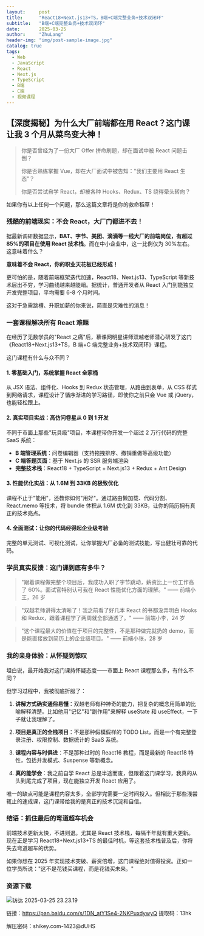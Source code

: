 ```yaml
---
layout:     post
title:      "React18+Next.js13+TS，B端+C端完整业务+技术双闭环"
subtitle:   "B端+C端完整业务+技术双闭环"
date:       2025-03-25
author:     "ZhuLang"
header-img: "img/post-sample-image.jpg"
catalog: true
tags:
  - Web
  - JavaScript
  - React
  - Next.js
  - TypeScript
  - B端
  - C端
  - 视频课程
---
```


## 【深度揭秘】为什么大厂前端都在用 React？这门课让我 3 个月从菜鸟变大神！

> 你是否曾经为了一份大厂 Offer 拼命刷题，却在面试中被 React 问题击倒？
>
> 你是否熟练掌握 Vue，却在大厂面试中被告知："我们主要用 React 生态"？
>
> 你是否尝试自学 React，却被各种 Hooks、Redux、TS 绕得晕头转向？

如果你有以上任何一个问题，那么这篇文章将是你的救命稻草！

### 残酷的前端现实：不会 React，大厂门都进不去！

据最新调研数据显示，**BAT、字节、美团、滴滴等一线大厂的前端岗位，有超过 85%的项目在使用 React 技术栈**。而在中小企业中，这一比例仅为 30%左右。这意味着什么？

**意味着不会 React，你的职业天花板已经形成！**

更可怕的是，随着前端框架迭代加速，React18、Next.js13、TypeScript 等新技术层出不穷，学习曲线越来越陡峭。据统计，普通开发者从 React 入门到能独立开发完整项目，平均需要 6-8 个月时间。

这对于急需跳槽、升职加薪的你来说，简直是灾难性的消息！

### 一套课程解决所有 React 难题

在经历了无数学员的"React 之痛"后，慕课网明星讲师双越老师潜心研发了这门《React18+Next.js13+TS，B 端+C 端完整业务+技术双闭环》课程。

这门课程有什么与众不同？

#### 1. 零基础入门，系统掌握 React 全家桶

从 JSX 语法、组件化、Hooks 到 Redux 状态管理，从路由到表单，从 CSS 样式到网络请求，课程设计了循序渐进的学习路径，即使你之前只会 Vue 或 jQuery，也能轻松跟上。

#### 2. 真实项目实战：高仿问卷星从 0 到 1 开发

不同于市面上那些"玩具级"项目，本课程带你开发一个超过 2 万行代码的完整 SaaS 系统：

- **B 端管理系统**：问卷编辑器（支持拖拽排序、撤销重做等高级功能）
- **C 端答题页面**：基于 Next.js 的 SSR 服务端渲染
- **完整技术栈**：React18 + TypeScript + Next.js13 + Redux + Ant Design

#### 3. 性能优化实战：从 1.6M 到 33KB 的极致优化

课程不止于"能用"，还教你如何"用好"。通过路由懒加载、代码分割、React.memo 等技术，将 bundle 体积从 1.6M 优化到 33KB，让你的简历拥有真正的技术亮点。

#### 4. 全面测试：让你的代码经得起企业级考验

完整的单元测试、可视化测试，让你掌握大厂必备的测试技能，写出健壮可靠的代码。

### 学员真实反馈：这门课到底有多牛？

> "跟着课程做完整个项目后，我成功入职了字节跳动，薪资比上一份工作高了 60%。面试官特别认可我在 React 性能优化方面的理解。" —— 前端小王，26 岁

> "双越老师讲得太清晰了！我之前看了好几本 React 的书都没弄明白 Hooks 和 Redux，跟着课程学了两周就全部通透了。" —— 前端小李，24 岁

> "这个课程最大的价值在于项目的完整性，不是那种做完就扔的 demo，而是能直接放到简历上的企业级项目。" —— 前端小张，28 岁

### 我的亲身体验：从怀疑到惊叹

坦白说，最开始我对这门课持怀疑态度——市面上 React 课程那么多，有什么不同？

但学习过程中，我被彻底折服了：

1. **讲解方式确实通俗易懂**：双越老师有种神奇的能力，把复杂的概念用简单的比喻解释清楚。比如他用"记忆"和"副作用"来解释 useState 和 useEffect，一下子就让我理解了。

2. **项目是真正的全栈项目**：不是那种假模假样的 TODO List，而是一个有完整登录注册、权限控制、数据统计的 SaaS 系统。

3. **课程内容与时俱进**：不是那种过时的 React16 教程，而是最新的 React18 特性，包括并发模式、Suspense 等新概念。

4. **真的能学会**：我之前自学 React 总是半途而废，但跟着这门课学习，我真的从头到尾完成了项目，现在能独立开发 React 应用了。

唯一的缺点可能是课程内容太多，全部学完需要一定时间投入。但相比于那些浅尝辄止的速成课，这门课带给我的是真正的技术沉淀和自信。

### 结语：抓住最后的弯道超车机会

前端技术更新太快，不进则退。尤其是 React 技术栈，每隔半年就有重大更新。现在正是学习 React18+Next.js13+TS 的最佳时机，等这套技术栈普及后，你将失去弯道超车的优势。

如果你想在 2025 年实现技术突破、薪资倍增，这门课程绝对值得投资。正如一位学员所说："这不是花钱买课程，而是花钱买未来。"

### 资源下载

![访达 2025-03-25 23.23.19](https://p.ipic.vip/v9zvo6.png)

链接：https://pan.baidu.com/s/1DN_atY1Se4-2NKPuxdywyQ
提取码：13hk

解压密码：shikey.com-1423@dUHS
